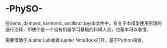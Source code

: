 # -PhySO-
在demo_damped_harmonic_oscillator.ipynb文件中，有关于本模型使用原理的逐行注释，即使你是一个没有机器学习基础的科研人员，也基本可以看懂。

需要借助于Jupiter Lab或者Jupiter NoteBook打开，基于Python语言。
